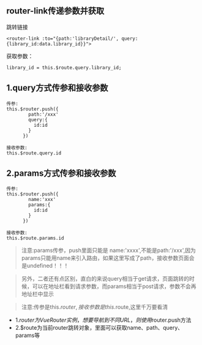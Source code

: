 ## router-link传递参数并获取

跳转链接
```
<router-link :to="{path:'libraryDetail/', query:{library_id:data.library_id}}">
```

获取参数：

```
library_id = this.$route.query.library_id;
```

## 1.query方式传参和接收参数

```
传参: 
this.$router.push({
        path:'/xxx'
        query:{
          id:id
        }
      })
  
接收参数:
this.$route.query.id
```


## 2.params方式传参和接收参数

```
传参: 
this.$router.push({
        name:'xxx'
        params:{
          id:id
        }
      })
  
接收参数:
this.$route.params.id
```

> 注意:params传参，push里面只能是 name:'xxxx',不能是path:'/xxx',因为params只能用name来引入路由，如果这里写成了path，接收参数页面会是undefined！！！

> 另外，二者还有点区别，直白的来说query相当于get请求，页面跳转的时候，可以在地址栏看到请求参数，而params相当于post请求，参数不会再地址栏中显示

> 注意:传参是this.$router,接收参数是this.$route,这里千万要看清

- 1.$router为VueRouter实例，想要导航到不同URL，则使用$router.push方法
- 2.$route为当前router跳转对象，里面可以获取name、path、query、params等
